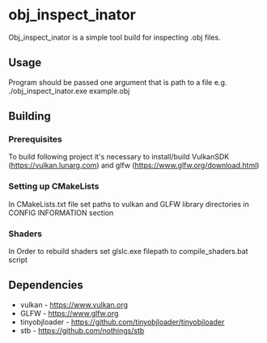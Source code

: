 # obj_inspect_inator
Obj_inspect_inator is a simple tool build for inspecting .obj files.

## Usage
Program should be passed one argument that is path to a file e.g.  
./obj_inspect_inator.exe example.obj

## Building

### Prerequisites
To build following project it's necessary to install/build VulkanSDK (https://vulkan.lunarg.com) and glfw (https://www.glfw.org/download.html)

### Setting up CMakeLists
In CMakeLists.txt file set paths to vulkan and GLFW library directories in CONFIG INFORMATION section  

### Shaders
In Order to rebuild shaders set glslc.exe filepath to compile_shaders.bat script

## Dependencies
* vulkan - https://www.vulkan.org
* GLFW - https://www.glfw.org
* tinyobjloader - https://github.com/tinyobjloader/tinyobjloader
* stb - https://github.com/nothings/stb